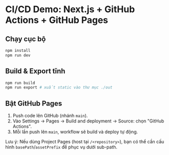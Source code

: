 # CI/CD Demo: Next.js + GitHub Actions + GitHub Pages

## Chạy cục bộ
```bash
npm install
npm run dev
```

## Build & Export tĩnh
```bash
npm run build
npm run export # xuất static vào thư mục ./out
```

## Bật GitHub Pages
1) Push code lên GitHub (nhánh `main`).
2) Vào Settings → Pages → Build and deployment → Source: chọn "GitHub Actions".
3) Mỗi lần push lên `main`, workflow sẽ build và deploy tự động.

Lưu ý: Nếu dùng Project Pages (host tại `/<repository>`), bạn có thể cần cấu hình `basePath`/`assetPrefix` để phục vụ dưới sub-path.
